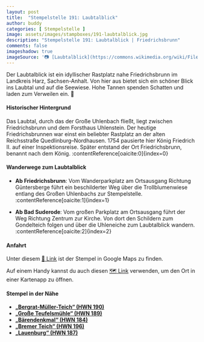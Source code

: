 ```yaml
---
layout: post
title:  "Stempelstelle 191: Laubtalblick"
author: buddy
categories: [ Stempelstelle ]
image: assets/images/stampboxes/191-laubtalblick.jpg
description: "Stempelstelle 191: Laubtalblick | Friedrichsbrunn"
comments: false
imageshadow: true
imageSource: '📷 [Laubtalblick](https://commons.wikimedia.org/wiki/File:Laubtalblick.jpg) von <a href="//commons.wikimedia.org/wiki/User:B.Thomas95" title="User:B.Thomas95">Thomas Binder</a> unter Lizenz [CC BY-SA 4.0](https://creativecommons.org/licenses/by-sa/4.0)'
---
```


Der Laubtalblick ist ein idyllischer Rastplatz nahe Friedrichsbrunn im Landkreis Harz, Sachsen-Anhalt. Von hier aus bietet sich ein schöner Blick ins Laubtal und auf die Seewiese. Hohe Tannen spenden Schatten und laden zum Verweilen ein. 🌲

#### Historischer Hintergrund

Das Laubtal, durch das der Große Uhlenbach fließt, liegt zwischen Friedrichsbrunn und dem Forsthaus Uhlenstein. Der heutige Friedrichsbrunnen war einst ein beliebter Rastplatz an der alten Reichsstraße Quedlinburg–Nordhausen. 1754 pausierte hier König Friedrich II. auf einer Inspektionsreise. Später entstand der Ort Friedrichsbrunn, benannt nach dem König. :contentReference[oaicite:0]{index=0}

#### Wanderwege zum Laubtalblick

- **Ab Friedrichsbrunn**: Vom Wanderparkplatz am Ortsausgang Richtung Güntersberge führt ein beschilderter Weg über die Trollblumenwiese entlang des Großen Uhlenbachs zur Stempelstelle. :contentReference[oaicite:1]{index=1}

- **Ab Bad Suderode**: Vom großen Parkplatz am Ortsausgang führt der Weg Richtung Zentrum zur Kirche. Von dort den Schildern zum Gondelteich folgen und über die Uhleneiche zum Laubtalblick wandern. :contentReference[oaicite:2]{index=2}

#### Anfahrt

Unter diesem [📍 Link](https://www.google.com/maps/dir/?api=1&origin=&destination=51.67238%2C%2011.03650) ist der Stempel in Google Maps zu finden.

<div class="android-only">
  Auf einem Handy kannst du auch diesen 
  <a href="geo:51.67238,11.03650">🗺️ Link</a> 
  verwenden, um den Ort in einer Kartenapp zu öffnen.
  <p></p>
</div>

#### Stempel in der Nähe

- [**„Bergrat-Müller-Teich“ (HWN 190)**](/stempelstelle-190-bergrat-mueller-teich)
- [**„Große Teufelsmühle“ (HWN 189)**](/stempelstelle-189-grosse-teufelsmuehle)
- [**„Bärendenkmal“ (HWN 184)**](/stempelstelle-184-baerendenkmal)
- [**„Bremer Teich“ (HWN 196)**](/stempelstelle-196-bremer-teich)
- [**„Lauenburg“ (HWN 187)**](/stempelstelle-187-lauenburg)
